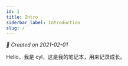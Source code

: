 ```yaml
---
id: 1
title: Intro
siderbar_label: Introduction
slug: /
---
```

*📅 Created on 2021-02-01*

Hello，我是 cyl，这是我的笔记本，用来记录成长。